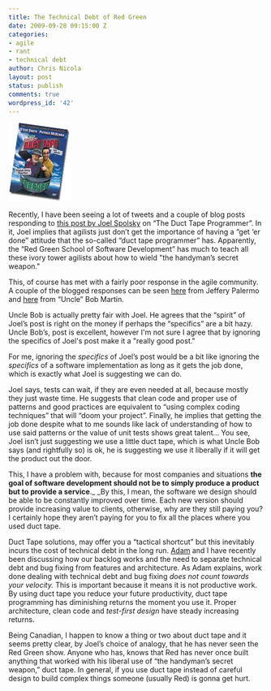 ```yaml
---
title: The Technical Debt of Red Green
date: 2009-09-28 09:15:00 Z
categories:
- agile
- rant
- technical debt
author: Chris Nicola
layout: post
status: publish
comments: true
wordpress_id: '42'
---
```


![images_thumb][2]

Recently, I have been seeing a lot of tweets and a couple of blog posts responding to [this post by Joel Spolsky][1] on “The Duct Tape Programmer”.  In it, Joel implies that agilists just don’t get the importance of having a “get ‘er done” attitude that the so-called “duct tape programmer” has.  Apparently, the “Red Green School of Software Development” has much to teach all these ivory tower agilists about how to wield "the handyman’s secret weapon."

<!--more-->

This, of course has met with a fairly poor response in the agile community.  A couple of the blogged responses can be seen [here][4] from Jeffery Palermo and [here][5] from “Uncle” Bob Martin.

Uncle Bob is actually pretty fair with Joel.  He agrees that the “spirit” of Joel’s post is right on the money if perhaps the “specifics” are a bit hazy.  Uncle Bob’s, post is excellent,  however I'm not sure I agree that by ignoring the specifics of Joel's post make it a "really good post."

For me, ignoring the _specifics_ of Joel’s post would be a bit like ignoring the _specifics_ of a software implementation as long as it gets the job done, which is exactly what Joel is suggesting we can do.

Joel says, tests can wait, if they are even needed at all, because mostly they just waste time.  He suggests that clean code and proper use of patterns and good practices are equivalent to “using complex coding techniques” that will “doom your project”.  Finally, he implies that getting the job done despite what to me sounds like lack of understanding of how to use said patterns or the value of unit tests shows great talent…  You see, Joel isn’t just suggesting we use a little duct tape, which is what Uncle Bob says (and rightfully so) is ok, he is suggesting we use it liberally if it will get the product out the door. 

This, I have a problem with, because for most companies and situations **the goal of software development should not be to simply produce a product but to provide a service**._  _By this, I mean, the software we design should be able to be constantly improved over time.  Each new version should provide increasing value to clients, otherwise, why are they still paying you?  I certainly hope they aren’t paying for you to fix all the places where you used duct tape.

Duct Tape solutions, may offer you a “tactical shortcut” but this inevitably incurs the cost of technical debt in the long run. [Adam][6] and I have recently been discussing how our backlog works and the need to separate technical debt and bug fixing from features and architecture.  As Adam explains, work done dealing with technical debt and bug fixing _does not count towards your velocity._  This is important because it means it is not productive work.  By using duct tape you reduce your future productivity, duct tape programming has diminishing returns the moment you use it.  Proper architecture, clean code and _test-first_ _design_ have steady increasing returns.

Being Canadian, I happen to know a thing or two about duct tape and it seems pretty clear, by Joel’s choice of analogy, that he has never seen the Red Green show.  Anyone who has, knows that Red has never once built anything that worked with his liberal use of “the handyman’s secret weapon,” duct tape.  In general, if you use duct tape instead of careful design to build complex things someone (usually Red) is gonna get hurt.

   [1]: http://www.joelonsoftware.com/items/2009/09/23.html
   [2]: /images/images_thumb_thumb.jpg (images_thumb)
   [3]: /images/images_thumb.jpg
   [4]: http://jeffreypalermo.com/blog/debunking-the-duct-tape-programmer/
   [5]: http://blog.objectmentor.com/articles/2009/09/24/the-duct-tape-programmer
   [6]: http://adventuresinagile.blogspot.com/

